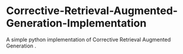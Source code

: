 # Corrective-Retrieval-Augmented-Generation-Implementation
A simple python implementation of Corrective Retrieval Augmented Generation .
